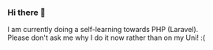 ### Hi there 👋

I am currently doing a self-learning towards PHP (Laravel).\
Please don't ask me why I do it now rather than on my Uni! :(
